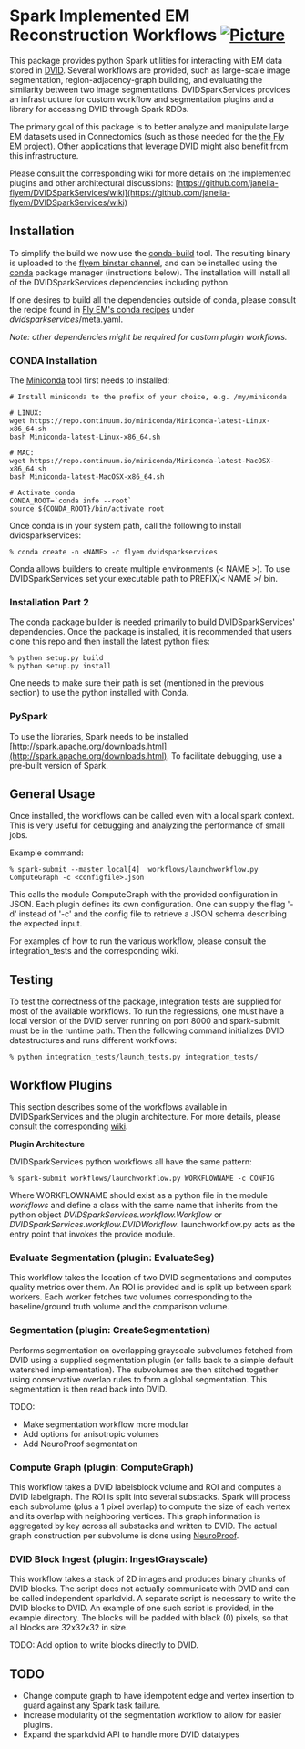 # Spark Implemented EM Reconstruction Workflows  [![Picture](https://raw.github.com/janelia-flyem/janelia-flyem.github.com/master/images/HHMI_Janelia_Color_Alternate_180x40.png)](http://www.janelia.org)

This package provides python Spark utilities for interacting with EM data stored in [DVID](https://github.com/janelia-flyem/dvid).
Several workflows are provided, such as large-scale image segmentation, region-adjacency-graph building, and evaluating the similarity between two image segmentations.  DVIDSparkServices provides an infrastructure for custom workflow and segmentation plugins and a library for accessing DVID through Spark RDDs.

The primary goal of this package is to better analyze and manipulate large EM datasets used in Connectomics (such as those needed for the [the Fly EM project](https://www.janelia.org/project-team/fly-em)).  Other applications that leverage DVID might also benefit from this infrastructure.

Please consult the corresponding wiki for more details on the implemented plugins and other architectural discussions: [https://github.com/janelia-flyem/DVIDSparkServices/wiki](https://github.com/janelia-flyem/DVIDSparkServices/wiki)

## Installation
To simplify the build we now use the [conda-build](http://conda.pydata.org/docs/build.html) tool.
The resulting binary is uploaded to the [flyem binstar channel](https://binstar.org/flyem),
and can be installed using the [conda](http://conda.pydata.org/) package manager (instructions below).  The installation
will install all of the DVIDSparkServices dependencies including python.

If one desires to build all the dependencies outside of conda, please consult the recipe found in [Fly EM's conda recipes](https://github.com/janelia-flyem/flyem-build-conda.git) under *dvidsparkservices*/meta.yaml.

*Note: other dependencies might be required for custom plugin workflows.*

### CONDA Installation
The [Miniconda](http://conda.pydata.org/miniconda.html) tool first needs to installed:

```
# Install miniconda to the prefix of your choice, e.g. /my/miniconda

# LINUX:
wget https://repo.continuum.io/miniconda/Miniconda-latest-Linux-x86_64.sh
bash Miniconda-latest-Linux-x86_64.sh

# MAC:
wget https://repo.continuum.io/miniconda/Miniconda-latest-MacOSX-x86_64.sh
bash Miniconda-latest-MacOSX-x86_64.sh

# Activate conda
CONDA_ROOT=`conda info --root`
source ${CONDA_ROOT}/bin/activate root
```
Once conda is in your system path, call the following to install dvidsparkservices:

    % conda create -n <NAME> -c flyem dvidsparkservices
    
Conda allows builders to create multiple environments (< NAME >).  To use DVIDSparkServices
set your executable path to PREFIX/< NAME >/ bin.

### Installation Part 2

The conda package builder is needed primarily to build DVIDSparkServices' dependencies.  Once the package is installed, it is recommended that users clone this repo and then install the latest python files:

    % python setup.py build
    % python setup.py install
    
One needs to make sure their path is set (mentioned in the previous section) to use the python installed with Conda.

### PySpark

To use the libraries, Spark needs to be installed [http://spark.apache.org/downloads.html](http://spark.apache.org/downloads.html).  To facilitate debugging, use
a pre-built version of Spark.

## General Usage

Once installed, the workflows can be called even with a local spark context.  This is very useful for debugging and analyzing the performance of small jobs.

Example command:

    % spark-submit --master local[4]  workflows/launchworkflow.py ComputeGraph -c <configfile>.json

This calls the module ComputeGraph with the provided configuration in JSON.  Each plugin defines its own configuration.
One can supply the flag '-d' instead of '-c' and the config file to retrieve a JSON schema describing the expected input.  

For examples of how to run the various workflow, please consult the integration_tests and the corresponding wiki.

## Testing

To test the correctness of the package, integration tests are supplied for most of the available workflows.  To run the regressions, one must have a local version of the DVID server running on port 8000 and spark-submit must be in the runtime path.  Then the following command initializes DVID datastructures and runs different workflows:

    % python integration_tests/launch_tests.py integration_tests/

## Workflow Plugins

This section describes some of the workflows available in DVIDSparkServices and the plugin architecture.  For more details, please consult the corresponding [wiki](https://github.com/janelia-flyem/DVIDSparkServices/wiki).

**Plugin Architecture**

DVIDSparkServices python workflows all have the same pattern:

    % spark-submit workflows/launchworkflow.py WORKFLOWNAME -c CONFIG

Where WORKFLOWNAME should exist as a python file in the module *workflows* and define a class with the same name that inherits from
the python object *DVIDSparkServices.workflow.Workflow* or *DVIDSparkServices.workflow.DVIDWorkflow*.  launchworkflow.py acts as the entry point that invokes the provide module.

### Evaluate Segmentation (plugin: EvaluateSeg)

This workflow takes the location of two DVID segmentations and computes quality metrics over them.
An ROI is provided and is split up between spark workers.  Each worker fetches two volumes corresponding to the baseline/ground truth volume and
the comparison volume. 


### Segmentation (plugin: CreateSegmentation)

Performs segmentation on overlapping grayscale subvolumes fetched from DVID using a supplied segmentation plugin (or falls back to a simple default watershed implementation).  The subvolumes are then stitched together using conservative overlap rules to form a global segmentation.  This segmentation is then read back into DVID.

TODO:

* Make segmentation workflow more modular
* Add options for anisotropic volumes
* Add NeuroProof segmentation


### Compute Graph (plugin: ComputeGraph)

This workflow takes a DVID labelsblock volume and ROI and computes a DVID labelgraph.
The ROI is split into several substacks.  Spark will process each subvolume (plus a 1 pixel overlap)
to compute the size of each vertex and its overlap with neighboring vertices.  This graph information
is aggregated by key across all substacks and written to DVID.  The actual graph construction per subvolume is done
using [NeuroProof](https://github.com/janelia-flyem/NeuroProof).


### DVID Block Ingest (plugin: IngestGrayscale)

This workflow takes a stack of 2D images and produces binary chunks of DVID blocks.  The script does not
actually communicate with DVID and can be called independent sparkdvid.
A separate script is necessary to write the DVID blocks to DVID.  An example of one such script is provided,
in the example directory.  The blocks will be padded with black (0) pixels, so that all blocks are 32x32x32
in size.

TODO: Add option to write blocks directly to DVID.


## TODO

* Change compute graph to have idempotent edge and vertex insertion to guard against any Spark task failure.
* Increase modularity of the segmentation workflow to allow for easier plugins.
* Expand the sparkdvid API to handle more DVID datatypes
